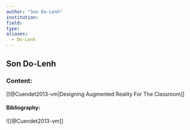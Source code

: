 ```yaml
---
author: "Son Do-Lenh"
institution:
field:
type:
aliases:
  - Do-Lenh
---
```


## Son Do-Lenh

### Content:
[[@Cuendet2013-vm|Designing Augmented Reality For The Classroom]]

#### Bibliography:

![[@Cuendet2013-vm]]